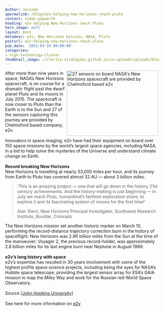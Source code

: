 ```yaml
---
Author: Jacinda
apermalink: /blog/e2v-helping-new-horizons-reach-pluto
contact: simon-papworth
heading: e2v helping New Horizons reach Pluto
hero_image: null
layout: post
metadesc: e2v, New Horizons mission, NASA, Pluto
posturl: e2v-helping-new-horizons-reach-pluto
pub_date: '2015-03-24 00:00:00'
categories:
- high-technology-cluster
thumbnail_image: //clarity-strategies.github.io/ie-uploads/uploads/blog/e2v_newhorizons_mini.jpg
---
```


<p><img alt="27 sensors on board NASA's New Horizons spacecraft are provided by Chelmsford based e2v" src="//clarity-strategies.github.io/ie-uploads/uploads/blog/rsz_satelliteapproachingpluto.jpg" style="float:right; height:214px; margin-left:2px; margin-right:2px; width:300px"/>After more than nine years in space, NASA’s New Horizons spacecraft, is on course for a dramatic flight past the dwarf planet Pluto and its moons in July 2015. The spacecraft is now closer to Pluto than the Earth is to the Sun and 27 of the sensors capturing this journey are provided by Chelmsford based company, e2v.<br/><br/>Innovators in space imaging, e2v have had their equipment on board over 150 space missions by the world’s largest space agencies, including NASA, in a bid to help solve the mysteries of the Universe and understand climate change on Earth.<br/><br/><strong>Record breaking New Horizons</strong><br/>New Horizons is travelling at nearly 33,000 miles per hour, and its journey from Earth to Pluto has covered almost 32 AU — about 3 billion miles.</p><blockquote><p>'This is an amazing project — one that will go down in the history 21st century achievements. And the history-making is just beginning — in July we reach Pluto, humankind’s farthest exploration shore, to explore it and its fascinating system of moons for the first time!'</p><p>Alan Stern, New Horizons Principal Investigator, Southwest Research Institute, Boulder, Colorado</p></blockquote><p>The New Horizons mission set another historic marker on March 10, performing the record-distance trajectory correction burn in the history of spaceflight. New Horizons was 2.96 billion miles from the Sun at the time of the manoeuver; Voyager 2, the previous record-holder, was approximately 2.8 billion miles for its last engine burn near Neptune in August 1989.<br/><br/><strong>e2v’s long history with space</strong><br/>e2v’s expertise has resulted in 30 years involvement with some of the highest profile space science projects, including being the eyes for NASA’s Hubble space telescope, providing the largest sensor array for ESA’s GAIA mission to map the Milky Way and work for the Russian-led World Space Observatory.<br/><br/>Source [<a href="http://pluto.jhuapl.edu/News-Center/News-Article.php?page=20150312" target="_blank">John Hopkins University</a>]<br/><br/>See here for more information on <a href="http://www.investessex.co.uk/studies/case-studies/e2v-technologies/" target="_blank">e2v</a></p>